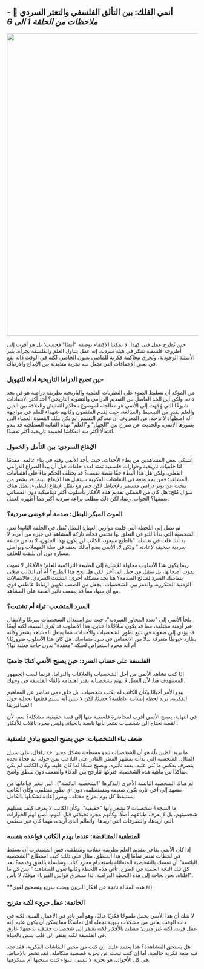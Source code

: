 ## **أنمي الفلك: بين التألق الفلسفي والتعثر السردي 🌠** *- ملاحظات من الحلقة 1 الى 6*

<img src="https://nami.news/wordpress/wp-content/uploads/2024/07/Chi-Chikyuu-no-Undou-ni-Tsuite-Anime-Main-Visual-1-scaled-e1721994765971.jpeg" width="800">
 
حين يُطرح عمل فني كهذا، لا يمكننا الاكتفاء بوصفه "أنميًا" فحسب؛ بل هو أقرب إلى أطروحة فلسفية تتنكر في هيئة سردية. إنه عمل يتناول العلم والفلسفة بجرأة، يثير الأسئلة الوجودية، ويُجري محاكمة فكرية للماضي بعيون الحاضر. لكنه في الوقت ذاته يقع في بعض الإخفاقات التي تجعل منه تجربة متذبذبة بين الإبداع والارتباك.

### **حين تصبح الدراما التاريخية أداة للتهويل**

من المؤكد أن تسليط الضوء على النظريات العلمية والتاريخية بطريقة درامية هو فن بحد ذاته، ولكن أين الحد الفاصل بين التقديم الدرامي والتشويه التاريخي؟ أحد أكثر الانتقادات شيوعًا التي وُجّهت إلى الأنمي هو معالجته لموضوع محاكم التفتيش والعلاقة بين الدين والعلم بقدرٍ من التبسيط والمبالغة، حيث يُقدم المثقفون وكأنهم شهداء للعلم في مواجهة آلة اضطهاد لا ترحم. من المعروف أن محاكم التفتيش لم تكن بتلك القسوة العمياء التي يصورها الأنمي، والحديث عن صراع بين "الجهل" و"العلم" بهذه الثنائية السطحية قد يبدو افتعالًا أكثر منه انعكاسًا لحقيقة تاريخية أكثر تعقيدًا.

### **الإيقاع السردي: بين التأمل والخمول**

اشتكى بعض المشاهدين من بطء الأحداث، حيث يأخذ الأنمي وقته في بناء عالمه، مقدمًا لنا خلفيات تاريخية وحوارات فلسفية تمتد لعدة حلقات قبل أن يبدأ الصراع الدرامي الفعلي. ولكن هل هذا البطء حقًا نقطة ضعف؟ قد يختلف الحكم بناءً على اهتمامات المشاهد؛ فمن يجد متعة في النقاشات الفكرية سيتقبل هذا الإيقاع، بينما قد يشعر من يبحث عن توتر درامي مستمر بالإحباط. لكن حتى مع تقبّل الإيقاع البطيء، يظل هناك سؤال مُلح: هل كان من الممكن تقديم هذه الأفكار بأسلوب أكثر ديناميكية دون المساس بعمقها؟ الجواب: ربما، لكن ذلك يتطلب براعة سردية أكبر مما أظهره العمل.

### **الموت المبكر للبطل: صدمة أم فوضى سردية؟**

ثم نصل إلى اللحظة التي قلبت موازين العمل: البطل يُقتل في الحلقة الثانية! نعم، الشخصية التي بدأنا للتو في التعلق بها تختفي فجأة، تاركة المشاهد في حيرة من أمره. لا بد أنك قلت في نفسك: "بالطبع سيعود، الكاتب لن يكون بهذا الجنون، لا بد من خدعة سردية سخيفة لإعادته." ولكن لا، الأنمي يضع آمالك بعنف في سلة المهملات ويواصل مساره دون أن يلتفت للخلف.

ربما يكون هذا الأسلوب محاولة للإشارة إلى الطبيعة التراكمية للعلم؛ فالأفكار لا تموت بموت أصحابها، بل تنتقل من جيل إلى آخر. لكن هل نجح هذا الطرح؟ أم أن الكاتب ضحّى بتماسك السرد لصالح الصدمة؟ هنا نجد مشكلة أخرى: التشتت السردي. فالانتقالات الزمنية المتكررة، والقفز بين الشخصيات، يجعل من الصعب تكوين ارتباط عاطفي قوي مع أي منها، مما قد يضعف تأثير القصة على المشاهد.

### **السرد المتشعب: ثراء أم تشتيت؟**

يلجأ الأنمي إلى "تعدد المحاور السردية"، حيث يتم استبدال الشخصيات سريعًا والانتقال عبر أزمنة مختلفة، مما قد يكون سلاحًا ذا حدين. هذا الأسلوب قد يُثري القصة، لكنه أيضًا قد يؤدي إلى صعوبة في تتبع تطور الشخصيات والأحداث، مما يجعل المشاهد يشعر وكأنه يطارد خيوطًا متفرقة بدلًا من الانغماس في سرد متماسك. هل كان هذا الأسلوب ضروريًا؟ أم أنه مجرد استعراض لحبكة "معقدة" بدون حاجة فعلية لها؟

### **الفلسفة على حساب السرد: حين يصبح الأنمي كتابًا جامعيًا**

إذا كنت تشاهد الأنمي من أجل الشخصيات والعلاقات والدراما، فربما لست الجمهور المستهدف هنا. لأن العمل لا يهتم بشخصياته بقدر اهتمامه بإلقاء الفلسفة في وجهك.

يبدو الأمر أحيانًا وكأن الكاتب لم يكتب شخصيات، بل خلق دمى تحاضر عن المفاهيم الفكرية. تريد لحظة إنسانية عاطفية؟ حسنًا، لكن لا تنسَ أنه سيتم قطعها بجدلية حول الميتافيزيقا!

في النهاية، يصبح الأنمي أقرب لمحاضرة فلسفية منها إلى قصة حقيقية. مشكلة؟ نعم، لأن القصة تحتاج إلى شخصيات تشعر بأنها نابضة بالحياة، وليس مجرد ناقلات للأفكار.


### **ضعف بناء الشخصيات: حين يصبح الجميع بيادق فلسفية**

ما يزيد الطين بلّة هو أن الشخصيات تبدو مسطحة بشكل محير. خذ رافال، على سبيل المثال، الشخصية التي بدأت بمظهر الفطن القادر على التلاعب بمن حوله، ثم فجأة نجده يتصرف بعكس ما بُني عليه، يفقد تأثيره، ويصبح شبحًا لما كان عليه. وكأن الكاتب لم يكن متأكدًا من ماهية هذه الشخصية، فتركها تتأرجح بين الذكاء والضعف دون منطق واضح.

ثم هناك الشخصية البائسة الأخرى (لنذكرها "الشخصية البائسة")، التي تتغير قناعاتها من مشهد إلى آخر، تارة تكون ضعيفة ومستسلمة، دون أي تطور منطقي. وكأن الكاتب يستيقظ كل يوم بمزاج مختلف ويقرر إعادة تشكيلها بالكامل.

ما النتيجة؟ شخصيات لا تشعر بأنها "حقيقية". وكأن الكاتب لا يعرف كيف يستلهم شخصيتهم، بل لا يعرف طباعهم أصلًا. وكأنهم مجرد تخيلاتي قبل النوم، أصنع لهم الحوارات التي أريدها، والتصرفات التي أريدها، والعالم الذي أريده، مهما كان غير منطقي.


### **المنطقية المتناقضة: عندما يهدم الكاتب قواعده بنفسه**

إذا كان الأنمي يفاخر بتقديم العلم بطريقة عقلانية ومنطقية، فمن المستغرب أن يسقط في لحظات تفتقر تمامًا إلى هذا المنطق. مثال على ذلك: كيف استطاع "الشخصية البائسة" أن تمسك بالشخصية المتفائلة باستخدام مجرد كتاب وسلسلة بالعنق وقدمه؟ بعد كل تلك الدقة العلمية في الطرح، تأتي هذه اللحظة وكأنها تقول للمشاهد: "انسَ كل ما قلناه، نحن بحاجة إلى هذه اللحظة الدرامية، لذا سنخرق قوانين الفيزياء مؤقتًا، لا بأس!".


**هذه المقالة ناتجة عن افكار البزون وبحث سريع وتصحيح لغوي ai)

### **الخاتمة: عمل جريء لكنه مترنح**

لا شك أن هذا الأنمي يحمل طموحًا فكريًا عاليًا، وهو أمر نادر في الأعمال الفنية، لكنه في ذات الوقت يعاني من مشكلات بنيوية تجعله أقل تماسكًا مما يمكن أن يكون عليه. إنه عمل فريد، لكنه غير متزن؛ ممتلئ بالأفكار لكنه يفتقر إلى شخصيات حقيقية تدعمها؛ غارق في الفلسفة لكنه يفتقر إلى قلب ينبض بالحياة.

هل يستحق المشاهدة؟ هذا يعتمد عليك. إن كنت من محبي النقاشات الفكرية، فقد تجد فيه متعة فكرية خالصة. أما إن كنت تبحث عن تجربة قصصية متكاملة، فقد تشعر بالإحباط. في كل الأحوال، هو تجربة لا تُنسى، سواء كنت ستحبها أم ستكرهها.
